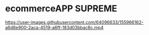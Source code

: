 # ecommerceAPP SUPREME



https://user-images.githubusercontent.com/64096633/155966162-a6d8e900-2aca-4519-a6ff-183d03bbac8c.mp4


